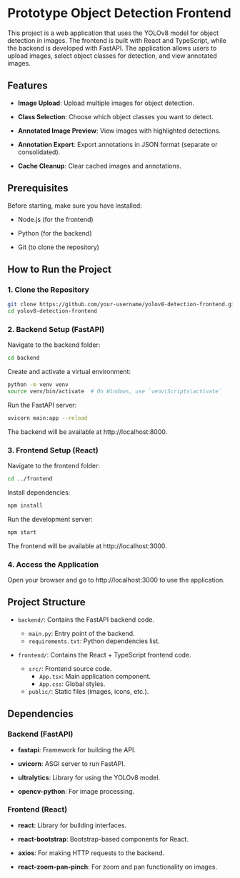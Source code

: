 # Prototype Object Detection Frontend

This project is a web application that uses the YOLOv8 model for object detection in images. The frontend is built with React and TypeScript, while the backend is developed with FastAPI. The application allows users to upload images, select object classes for detection, and view annotated images.

## Features

- **Image Upload**: Upload multiple images for object detection.

- **Class Selection**: Choose which object classes you want to detect.

- **Annotated Image Preview**: View images with highlighted detections.

- **Annotation Export**: Export annotations in JSON format (separate or consolidated).

- **Cache Cleanup**: Clear cached images and annotations.

## Prerequisites

Before starting, make sure you have installed:

- Node.js (for the frontend)

- Python (for the backend)

- Git (to clone the repository)

## How to Run the Project

### 1. Clone the Repository

```bash 
git clone https://github.com/your-username/yolov8-detection-frontend.git
cd yolov8-detection-frontend
```

### 2. Backend Setup (FastAPI)

Navigate to the backend folder:

```bash 
cd backend
```

Create and activate a virtual environment:

```bash 
python -m venv venv
source venv/bin/activate  # On Windows, use `venv\Scripts\activate`
```

Run the FastAPI server:

```bash 
uvicorn main:app --reload
```

The backend will be available at http://localhost:8000.

### 3. Frontend Setup (React)

Navigate to the frontend folder:

```bash 
cd ../frontend
```

Install dependencies:

```bash 
npm install
```

Run the development server:

```bash 
npm start
```

The frontend will be available at http://localhost:3000.

### 4. Access the Application

Open your browser and go to http://localhost:3000 to use the application.

## Project Structure

- `backend/`: Contains the FastAPI backend code.  
  - `main.py`: Entry point of the backend.  
  - `requirements.txt`: Python dependencies list.  

- `frontend/`: Contains the React + TypeScript frontend code.  
  - `src/`: Frontend source code.  
    - `App.tsx`: Main application component.  
    - `App.css`: Global styles.  
  - `public/`: Static files (images, icons, etc.).

## Dependencies

### Backend (FastAPI)

- **fastapi**: Framework for building the API.

- **uvicorn**: ASGI server to run FastAPI.

- **ultralytics**: Library for using the YOLOv8 model.

- **opencv-python**: For image processing.

### Frontend (React)

- **react**: Library for building interfaces.

- **react-bootstrap**: Bootstrap-based components for React.

- **axios**: For making HTTP requests to the backend.

- **react-zoom-pan-pinch**: For zoom and pan functionality on images.
